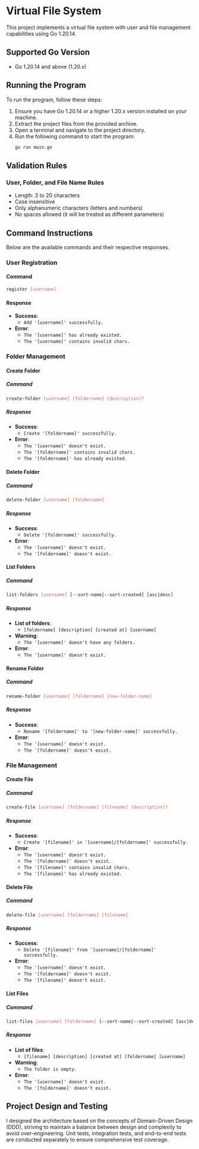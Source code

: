 # Virtual File System

This project implements a virtual file system with user and file management capabilities using Go 1.20.14.

## Supported Go Version

- Go 1.20.14 and above (1.20.x)

## Running the Program

To run the program, follow these steps:

1. Ensure you have Go 1.20.14 or a higher 1.20.x version installed on your machine.
2. Extract the project files from the provided archive.
3. Open a terminal and navigate to the project directory.
4. Run the following command to start the program:
    ```sh
    go run main.go
    ```

## Validation Rules

### User, Folder, and File Name Rules

- Length: 3 to 20 characters
- Case insensitive
- Only alphanumeric characters (letters and numbers)
- No spaces allowed (it will be treated as different parameters)

## Command Instructions

Below are the available commands and their respective responses.

### User Registration

#### Command

```sh
register [username]
```

#### Response

- **Success**: 
  - `Add '[username]' successfully.`
- **Error**:
  - `The '[username]' has already existed.`
  - `The '[username]' contains invalid chars.`

### Folder Management

#### Create Folder

##### Command

```sh
create-folder [username] [foldername] [description]?
```

##### Response

- **Success**: 
  - `Create '[foldername]' successfully.`
- **Error**:
  - `The '[username]' doesn't exist.`
  - `The '[foldername]' contains invalid chars.`
  - `The '[foldername]' has already existed.`

#### Delete Folder

##### Command

```sh
delete-folder [username] [foldername]
```

##### Response

- **Success**: 
  - `Delete '[foldername]' successfully.`
- **Error**:
  - `The '[username]' doesn't exist.`
  - `The '[foldername]' doesn't exist.`

#### List Folders

##### Command
```sh
list-folders [username] [--sort-name|--sort-created] [asc|desc]
```

##### Response

- **List of folders**:
  - `[foldername] [description] [created at] [username]`
- **Warning**:
  - `The '[username]' doesn't have any folders.`
- **Error**:
  - `The '[username]' doesn't exist.`

#### Rename Folder

##### Command
```sh
rename-folder [username] [foldername] [new-folder-name]
```

##### Response

- **Success**: 
  - `Rename '[foldername]' to '[new-folder-name]' successfully.`
- **Error**:
  - `The '[username]' doesn't exist.`
  - `The '[foldername]' doesn't exist.`

### File Management

#### Create File

##### Command

```sh
create-file [username] [foldername] [filename] [description]?
```

##### Response

- **Success**: 
  - `Create '[filename]' in '[username]/[foldername]' successfully.`
- **Error**:
  - `The '[username]' doesn't exist.`
  - `The '[foldername]' doesn't exist.`
  - `The '[filename]' contains invalid chars.`
  - `The '[filename]' has already existed.`

#### Delete File

##### Command

```sh
delete-file [username] [foldername] [filename]
```
##### Response

- **Success**: 
  - `Delete '[filename]' from '[username]/[foldername]' successfully.`
- **Error**:
  - `The '[username]' doesn't exist.`
  - `The '[foldername]' doesn't exist.`
  - `The '[filename]' doesn't exist.`

#### List Files

##### Command
```sh
list-files [username] [foldername] [--sort-name|--sort-created] [asc|desc]
```

##### Response

- **List of files**:
  - `[filename] [description] [created at] [foldername] [username]`
- **Warning**:
  - `The folder is empty.`
- **Error**:
  - `The '[username]' doesn't exist.`
  - `The '[foldername]' doesn't exist.`

## Project Design and Testing

I designed the architecture based on the concepts of Domain-Driven Design (DDD), striving to maintain a balance between design and complexity to avoid over-engineering. Unit tests, integration tests, and end-to-end tests are conducted separately to ensure comprehensive test coverage.
